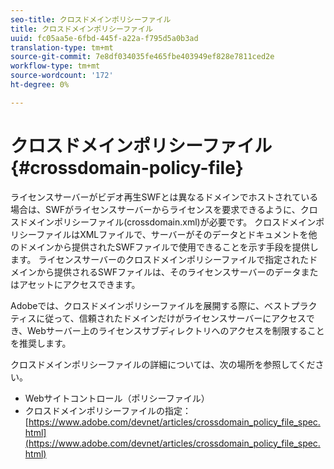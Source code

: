 ```yaml
---
seo-title: クロスドメインポリシーファイル
title: クロスドメインポリシーファイル
uuid: fc05aa5e-6fbd-445f-a22a-f795d5a0b3ad
translation-type: tm+mt
source-git-commit: 7e8df034035fe465fbe403949ef828e7811ced2e
workflow-type: tm+mt
source-wordcount: '172'
ht-degree: 0%

---
```



# クロスドメインポリシーファイル{#crossdomain-policy-file}

ライセンスサーバーがビデオ再生SWFとは異なるドメインでホストされている場合は、SWFがライセンスサーバーからライセンスを要求できるように、クロスドメインポリシーファイル(crossdomain.xml)が必要です。 クロスドメインポリシーファイルはXMLファイルで、サーバーがそのデータとドキュメントを他のドメインから提供されたSWFファイルで使用できることを示す手段を提供します。 ライセンスサーバーのクロスドメインポリシーファイルで指定されたドメインから提供されるSWFファイルは、そのライセンスサーバーのデータまたはアセットにアクセスできます。

Adobeでは、クロスドメインポリシーファイルを展開する際に、ベストプラクティスに従って、信頼されたドメインだけがライセンスサーバーにアクセスでき、Webサーバー上のライセンスサブディレクトリへのアクセスを制限することを推奨します。

クロスドメインポリシーファイルの詳細については、次の場所を参照してください。

* Webサイトコントロール（ポリシーファイル）
* クロスドメインポリシーファイルの指定：[https://www.adobe.com/devnet/articles/crossdomain_policy_file_spec.html](https://www.adobe.com/devnet/articles/crossdomain_policy_file_spec.html)


